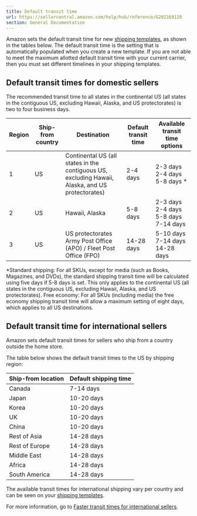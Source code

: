 ```yaml
---
title: Default transit time
url: https://sellercentral.amazon.com/help/hub/reference/G202169120
section: General Documentation
---
```


Amazon sets the default transit time for new [shipping
templates](/gp/help/201834090), as shown in the tables below. The default
transit time is the setting that is automatically populated when you create a
new template. If you are not able to meet the maximum allotted default transit
time with your current carrier, then you must set different timelines in your
shipping templates.

## Default transit times for domestic sellers

The recommended transit time to all states in the continental US (all states
in the contiguous US, excluding Hawaii, Alaska, and US protectorates) is two
to four business days.

Region | Ship-from country | Destination | Default transit time | Available transit time options  
---|---|---|---|---  
1 | US | Continental US (all states in the contiguous US, excluding Hawaii, Alaska, and US protectorates)  | 2-4 days |  2-3 days 2-4 days 5-8 days *  
2 | US | Hawaii, Alaska | 5-8 days |  2-3 days 2-4 days 5-8 days 7-14 days  
3 | US |  US protectorates  Army Post Office (APO) / Fleet Post Office (FPO) | 14-28 days |  5-10 days 7-14 days 14-28 days  
  
*Standard shipping: For all SKUs, except for media (such as Books, Magazines, and DVDs), the standard shipping transit time will be calculated using five days if 5-8 days is set. This only applies to the continental US (all states in the contiguous US, excluding Hawaii, Alaska, and US protectorates). Free economy: For all SKUs (including media) the free economy shipping transit time will allow a maximum setting of eight days, which applies to all US destinations. 

## Default transit time for international sellers

Amazon sets default transit times for sellers who ship from a country outside
the home store.

The table below shows the default transit times to the US by shipping region:

Ship-from location | Default shipping time  
---|---  
Canada | 7-14 days  
Japan | 10-20 days  
Korea | 10-20 days  
UK | 10-20 days  
China | 10-20 days  
Rest of Asia | 14-28 days  
Rest of Europe | 14-28 days  
Middle East | 14-28 days  
Africa | 14-28 days  
South America | 14-28 days  
  
The available transit times for international shipping vary per country and
can be seen on your [shipping templates](/gp/help/201834090).

For more information, go to [Faster transit times for international
sellers](/gp/help/202182640).

